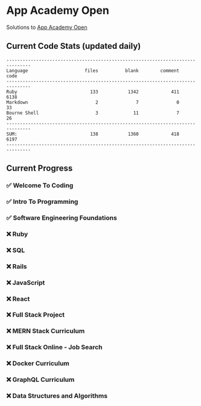 # App Academy Open
Solutions to [App Academy Open](https://open.appacademy.io)

## Current Code Stats (updated daily)
```
-------------------------------------------------------------------------------
Language                     files          blank        comment           code
-------------------------------------------------------------------------------
Ruby                           133           1342            411           6138
Markdown                         2              7              0             33
Bourne Shell                     3             11              7             26
-------------------------------------------------------------------------------
SUM:                           138           1360            418           6197
-------------------------------------------------------------------------------
```

## Current Progress

### ✅ Welcome To Coding
### ✅ Intro To Programming
### ✅ Software Engineering Foundations
### ❌ Ruby
### ❌ SQL
### ❌ Rails
### ❌ JavaScript
### ❌ React
### ❌ Full Stack Project
### ❌ MERN Stack Curriculum
### ❌ Full Stack Online - Job Search
### ❌ Docker Curriculum
### ❌ GraphQL Curriculum
### ❌ Data Structures and Algorithms
